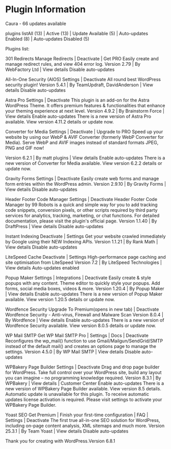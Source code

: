 # Plugin Information

Caura - 66 updates available

plugins listAll (13) | Active (13) | Update Available (5) | Auto-updates Enabled (8) | Auto-updates Disabled (5)

Plugins list:

301 Redirects
Manage Redirects | Deactivate | Get PRO
Easily create and manage redirect rules, and view 404 error log.
Version 2.79 | By WebFactory Ltd | View details
Disable auto-updates

All-In-One Security (AIOS)
Settings | Deactivate
All round best WordPress security plugin!
Version 5.4.1 | By TeamUpdraft, DavidAnderson | View details
Disable auto-updates

Astra Pro
Settings | Deactivate
This plugin is an add-on for the Astra WordPress Theme. It offers premium features & functionalities that enhance your theming experience at next level.
Version 4.9.2 | By Brainstorm Force | View details
Enable auto-updates
There is a new version of Astra Pro available. View version 4.11.2 details or update now.

Converter for Media
Settings | Deactivate | Upgrade to PRO
Speed up your website by using our WebP & AVIF Converter (formerly WebP Converter for Media). Serve WebP and AVIF images instead of standard formats JPEG, PNG and GIF now!

Version 6.2.1 | By matt plugins | View details
Enable auto-updates
There is a new version of Converter for Media available. View version 6.2.2 details or update now.

Gravity Forms
Settings | Deactivate
Easily create web forms and manage form entries within the WordPress admin.
Version 2.9.10 | By Gravity Forms | View details
Disable auto-updates

Header Footer Code Manager
Settings | Deactivate
Header Footer Code Manager by 99 Robots is a quick and simple way for you to add tracking code snippets, conversion pixels, or other scripts required by third party services for analytics, tracking, marketing, or chat functions. For detailed documentation, please visit the plugin's official page.
Version 1.1.40 | By DraftPress | View details
Disable auto-updates

Instant Indexing
Deactivate | Settings
Get your website crawled immediately by Google using their NEW Indexing APIs.
Version 1.1.21 | By Rank Math | View details
Disable auto-updates

LiteSpeed Cache
Deactivate | Settings
High-performance page caching and site optimisation from LiteSpeed
Version 7.2 | By LiteSpeed Technologies | View details
Auto-updates enabled

Popup Maker
Settings | Integrations | Deactivate
Easily create & style popups with any content. Theme editor to quickly style your popups. Add forms, social media boxes, videos & more.
Version 1.20.4 | By Popup Maker | View details
Enable auto-updates
There is a new version of Popup Maker available. View version 1.20.5 details or update now.

Wordfence Security
Upgrade To Premium(opens in new tab) | Deactivate
Wordfence Security - Anti-virus, Firewall and Malware Scan
Version 8.0.4 | By Wordfence | View details
Enable auto-updates
There is a new version of Wordfence Security available. View version 8.0.5 details or update now.

WP Mail SMTP
Get WP Mail SMTP Pro | Settings | Docs | Deactivate
Reconfigures the wp_mail() function to use Gmail/Mailgun/SendGrid/SMTP instead of the default mail() and creates an options page to manage the settings.
Version 4.5.0 | By WP Mail SMTP | View details
Disable auto-updates

WPBakery Page Builder
Settings | Deactivate
Drag and drop page builder for WordPress. Take full control over your WordPress site, build any layout you can imagine – no programming knowledge required.
Version 8.3.1 | By WPBakery | View details | Customer Center
Enable auto-updates
There is a new version of WPBakery Page Builder available. View version 8.5 details. Automatic update is unavailable for this plugin. To receive automatic updates license activation is required. Please visit settings to activate your WPBakery Page Builder.

Yoast SEO
Get Premium | Finish your first-time configuration | FAQ | Settings | Deactivate
The first true all-in-one SEO solution for WordPress, including on-page content analysis, XML sitemaps and much more.
Version 25.3.1 | By Team Yoast | View details
Disable auto-updates

Thank you for creating with WordPress.Version 6.8.1
